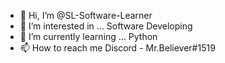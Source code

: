 - 👋 Hi, I’m @SL-Software-Learner
- 👀 I’m interested in ... Software Developing
- 🌱 I’m currently learning ... Python
- 📫 How to reach me Discord - Mr.Believer#1519

<!---
SL-Software-Learner/SL-Software-Learner is a ✨ special ✨ repository because its `README.md` (this file) appears on your GitHub profile.
You can click the Preview link to take a look at your changes.
--->
